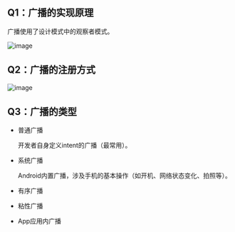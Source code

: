 ## Q1：广播的实现原理

广播使用了设计模式中的观察者模式。

![image](https://github.com/Citrus-maxima/Android-interview/assets/46516051/83027a9d-67f9-4f84-8384-cf779217cf4c)

## Q2：广播的注册方式

![image](https://github.com/Citrus-maxima/Android-interview/assets/46516051/c90e0fd5-3f51-40ae-b389-ed0c9c503956)

## Q3：广播的类型

- 普通广播

  开发者自身定义intent的广播（最常用）。

- 系统广播

  Android内置广播，涉及手机的基本操作（如开机、网络状态变化、拍照等）。

- 有序广播

- 粘性广播

- App应用内广播
